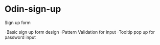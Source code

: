 # Odin-sign-up

Sign up form

-Basic sign up form design
-Pattern Validation for input
-Tooltip pop up for password input
